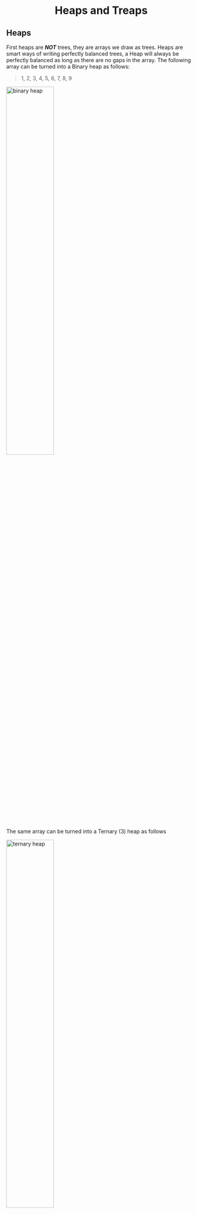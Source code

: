<div align="center"><h1> Heaps and Treaps </h1></div>

## Heaps

First heaps are ***NOT*** trees, they are arrays we draw as trees. Heaps are smart ways of writing perfectly balanced
trees, a Heap will always be perfectly balanced as long as there are no gaps in the array. The following array can be
turned into a Binary heap as follows:

> 1, 2, 3, 4, 5, 6, 7, 8, 9

<img src="images/binary_heap.png" alt="binary heap" width="50%">

The same array can be turned into a Ternary (3) heap as follows

<img src="images/ternary_heap.png" alt="ternary heap" width="50%">

What's important to notice here is we are just drawing out the array in a clever way, but there are no connectors
between elements in the array. Elements in the array do not hold references to their children and children do not hold
references to their parents. From an implementation level this mean nodes in the array do not need to hold a left and
right field. Instead, to find a Nodes immediate descendent you use the following formula.

> ch = (k * d) + n

Where:

* `ch` is the descendent or child you want to find
* `k` is the current index of the parent
* `d` is the number of children each parent is allowed to have (binary heap has 2 children)
* `n` the child number you are looking for, ie looking for your first child => +1

If we take our first array example and fill in some values in the formula we can see how it works. We will first assume
the binary tree example, therefore `d` will be set to 2.

> `(index, key)`
> [(0, 1), (1, 2), (2, 3), (3, 4), (4, 5), (5, 6), (6, 7), (7, 8), (8, 9)]

Find the `second` child of `1`:

```text
ch = (k * d) + n
ch = (0 * 2) + 2
ch = 2 (this is the index hence value is 3)
``` 

Find the `first` child of `4`:

```text
ch = (k * d) + n 
ch = (3 * 2) + 1
ch = (7 this is the index hence the value is 8)
```

The formula hold if we increase the number of children a node can have, ie imagine a ternary tree

Find the `third` child of `2`

```text
ch = (k * d) + n 
ch = (1 * 3) + 3
ch = (6 this is the index hence the value is 7)
```

To find the parent given the child's index we can use the following formula:

> k = (ch-1)/d -- floored

where:

* `k` is the index of the parent we are trying to find
* `ch` is the index of the child
* `d` is the number of children each parent in the heap is allowed to have

Find the `parent` of `3` in a binary heap

```text
k = (ch - 1) /d -- floored
k = (2 - 1) / 2 -- floored
k = 0 
``` 

Find the `parent` of `6` in a ternary heap

```text
k = (ch - 1) /d -- floored
k = (4 - 1) / 3 -- floored
k = 1
``` 

## Min and Max Heaps

As with trees, there's an order to the elements being inserted into heaps. Trees are useful for reducing the cost of
searching for elements quickly, we don't use heaps for that. We use heaps specifically when we want to give an order to
the items being removed. This algorithm is also known as a *Priority Queue* and Heaps are perfect solution.

A Priority Queue will remove a key with the highest priority in the case of heaps we can assign the `largest` value as
the value with the highest priority in a `max` heap, and we can assign the `smallest` value with the highest priority in
a `min` heap.

### Max heap

In a max heap every parent element must be `greater than or equal` to all of its descendants. Another important
difference between heaps and Binary Search Trees is that heaps can store duplicates, therefore parents can be equal to
their descendants

<img src="images/max_heap.png" alt="max heap" width="70%">

### Min Heap

In a min heap every parent element must be smaller than all of it's descendants

<img src="images/min_heap.png" alt="min heap" width="70%"> 

## Inserting and Deleting

### Inserting

To insert and element into a heap add the element at the back of the array, then compare the element to that of it's
parent, if the element has a higher priority than its parent swap the elements (this would be if the element was greater
than its parent in a max heap, but smaller than its parent in a min heap), since heaps are just arrays the swap
operations are just simple swap operation not tree rotations. Keep swapping the element until the element is in the
correct position. The benefit of using a heap is that we have a guarantee complexity of `O(log(n))` when inserting the
item in the data structure.

<img src="images/insert_90.png" alt="insert 90 shows an example of moving all the way to root"> <br />
<img src="images/insert_23.png" alt="insert 23 shows an example of not moving at all" width="70%">

### Deleting

Deleting an item in the heap works similarly to deletion by copying in a tree. Remembering we use heaps to delete the
item with the highest priority, we remove the first element in the array. This value will always hold the highest
priority value, so we just remove it, but we can't just leave a whole in the heap we need to re-balance the heap. <br />
To fill in the missing gap we take the last item in the heap and place it at root (this is the similarity to the
deletion by copying I mentioned earlier), we then compare that element with all of its descendants and replace it with
the dependent that has the higher priority. I am specifically mentioning all of its descendants as there is no guarantee
heaps will only have 2 children. Once we have found the highest valued descendant, we swap that child with the root
element, we repeat this process until the new element satisfies the conditions of the heap (it is either greater than
all of its children or smaller). In effect, we trickle down the last element in the heap until it finds a valid
position.

<img src="images/delete.png" alt="delete heap">

## Floyds Algorithm

Floyds algorithm is used to convert a standard array into a heap, from the bottom up. The algorithm has the following
sudo code

```kotlin
fun <T> floydAlgorithm(data: T[])  {
    for (i = indexOfLastNonLeaf ... 0)
    callMoveDown(i) // the trickle down operation for removing
}
```

to calculate the index of the last non leaf non use the following formula

> i = [n/2-1], n being the array size

Assume the following example an array `[2,8,6,1,10,15,3,12,11]`

## Treaps

Heaps are very useful in that they maintain a perfectly balanced tree, but they are quite useless when it comes to
searching for any item other than the item with the highest priority. Binary Trees are quite useful for searching, but
they are also quite unreliable for maintaining a balanced tree. A Treap tries to combine the balance of a heap (maybe
not as high on the enforced list) with the searching abilities of a tree, hence a treap is a combination of heaps and
trees, this is also evident in the name.

### Inserting into a Treap

Treaps differ from heaps in that they are Trees, again, but they differ from trees in that Nodes now also have a second
heap specific field; priority. In a Treap values are inserted into the tree using a data field, as standard to any
regular binary tree, but once they are placed in the tree they are also given a **Randomly generated priority**. This
priority is then compared to their parent, if the parents' priority is higher than the node just inserted then nothing
happens, however if the node being added has a higher priority we rotate the child with the parent. We continue this
process possibly rotating the node inserted with its initial grandparent until the priorities of the Treap are valid.

> **NB!** In a heap we just **SWAPPED** a child with a parent, in a Treap we need to **ROTATE** a child around its parent,
> this is because Heaps are array and Treap are trees.

### Removing from a Treap

Removing items from a Treap works similarly to heap deletion, but without the copying method and only the move down
operations. Deleting a Node with only one child or a leaf Node is simple and requires no extra explination, just remove
the items from the tree. <br />
When, however, we encounter a node that has both children, we first determine the child with the highest priority and
then rotate that child with the parent to be deleted. We continue this process until the Node is either a leaf node or a
node with only one child and were the deletion operation would be simple.
